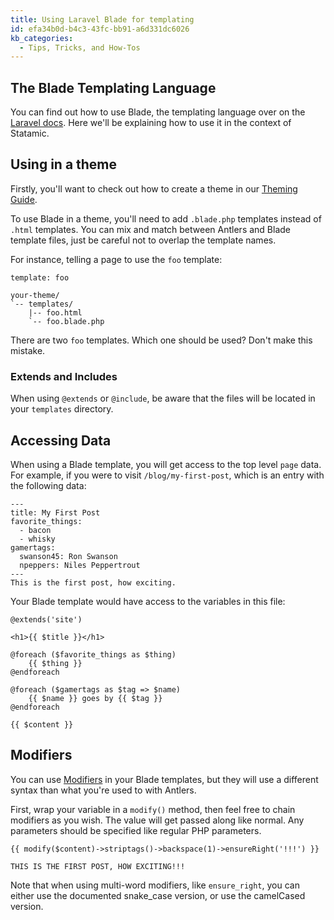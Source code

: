 ```yaml
---
title: Using Laravel Blade for templating
id: efa34b0d-b4c3-43fc-bb91-a6d331dc6026
kb_categories:
  - Tips, Tricks, and How-Tos
---
```

## The Blade Templating Language

You can find out how to use Blade, the templating language over on the [Laravel docs](https://laravel.com/docs/5.2/blade).
Here we'll be explaining how to use it in the context of Statamic.

## Using in a theme

Firstly, you'll want to check out how to create a theme in our [Theming Guide](/theming).

To use Blade in a theme, you'll need to add `.blade.php` templates instead of `.html` templates. You can mix and
match between Antlers and Blade template files, just be careful not to overlap the template names.

For instance, telling a page to use the `foo` template:

``` .language-yaml
template: foo
```

``` .language-files
your-theme/
`-- templates/
    |-- foo.html
    `-- foo.blade.php
```

There are two `foo` templates. Which one should be used? Don't make this mistake.

### Extends and Includes

When using `@extends` or `@include`, be aware that the files will be located in your `templates` directory.


## Accessing Data

When using a Blade template, you will get access to the top level `page` data. For example, if you were to
visit `/blog/my-first-post`, which is an entry with the following data:

``` .language-yaml
---
title: My First Post
favorite_things:
  - bacon
  - whisky
gamertags:
  swanson45: Ron Swanson
  npeppers: Niles Peppertrout
---
This is the first post, how exciting.
```

Your Blade template would have access to the variables in this file:

``` .language-blade
@extends('site')

<h1>{{ $title }}</h1>

@foreach ($favorite_things as $thing)
    {{ $thing }}
@endforeach

@foreach ($gamertags as $tag => $name)
    {{ $name }} goes by {{ $tag }}
@endforeach

{{ $content }}
```

## Modifiers

You can use [Modifiers](/modifiers) in your Blade templates, but they will use a different syntax than what you're used to with Antlers.

First, wrap your variable in a `modify()` method, then feel free to chain modifiers as you wish. The value will get passed along like normal. Any parameters should be specified like regular PHP parameters.

``` .language-blade
{{ modify($content)->striptags()->backspace(1)->ensureRight('!!!') }}
```

``` .language-output
THIS IS THE FIRST POST, HOW EXCITING!!!
```

Note that when using multi-word modifiers, like `ensure_right`, you can either use the documented snake_case version, or use the camelCased version.

